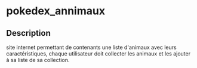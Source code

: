 # pokedex_annimaux
## Description
site internet permettant de contenants une liste d'animaux avec leurs caractéristiques, chaque utilisateur doit collecter les animaux et les ajouter à sa liste de sa collection.

